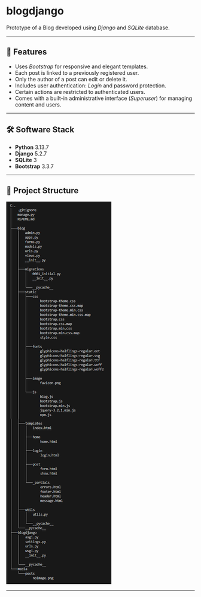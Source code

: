# blogdjango

Prototype of a Blog developed using _Django_ and _SQLite_ database.

---

## 🚀 Features

- Uses _Bootstrap_ for responsive and elegant templates.
- Each post is linked to a previously registered user.
- Only the author of a post can edit or delete it.
- Includes user authentication: _Login_ and password protection.
- Certain actions are restricted to authenticated users.
- Comes with a built-in administrative interface (_Superuser_) for managing content and users.

---

## 🛠️ Software Stack

- **Python** 3.13.7  
- **Django** 5.2.7  
- **SQLite** 3  
- **Bootstrap** 3.3.7  

---

## 📁 Project Structure

![Structure](structure.png)

---